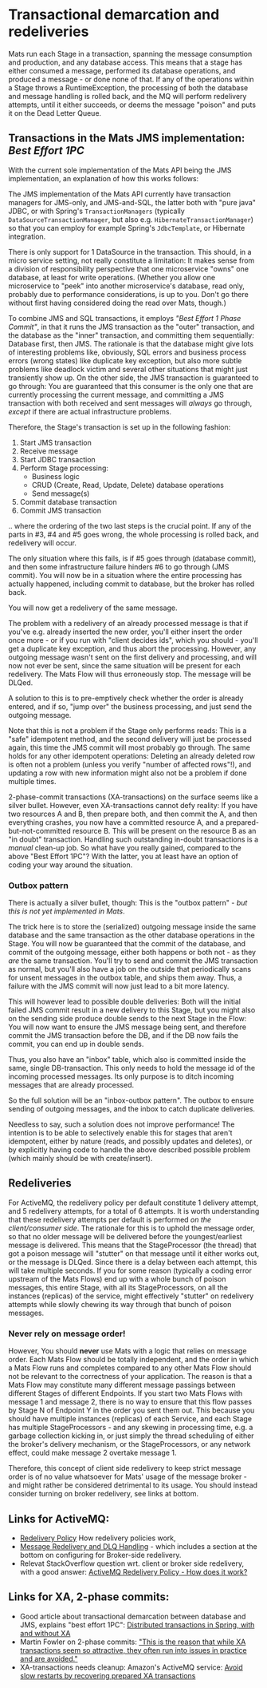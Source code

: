 # Transactional demarcation and redeliveries

Mats run each Stage in a transaction, spanning the message consumption and production, and any database access. This
means that a stage has either consumed a message, performed its database operations, and produced a message - or done
none of that. If any of the operations within a Stage throws a RuntimeException, the processing of both the database and
message handling is rolled back, and the MQ will perform redelivery attempts, until it either succeeds, or deems the
message "poison" and puts it on the Dead Letter Queue.

## Transactions in the Mats JMS implementation: _Best Effort 1PC_

With the current sole implementation of the Mats API being the JMS implementation, an explanation of how this works
follows:

The JMS implementation of the Mats API currently have transaction managers for JMS-only, and JMS-and-SQL, the latter
both with "pure java" JDBC, or with Spring's `TransactionManagers` (typically `DataSourceTransactionManager`, but also
e.g. `HibernateTransactionManager`) so that you can employ for example Spring's `JdbcTemplate`, or Hibernate
integration.

There is only support for 1 DataSource in the transaction. This should, in a micro service setting, not really
constitute a limitation: It makes sense from a division of responsibility perspective that one microservice "owns" one
database, at least for write operations. (Whether you allow one microservice to "peek" into another microservice's
database, read only, probably due to performance considerations, is up to you. Don't go there without first having
considered doing the read over Mats, though.)

To combine JMS and SQL transactions, it employs _"Best Effort 1 Phase Commit"_, in that it runs the JMS transaction as
the "outer" transaction, and the database as the "inner" transaction, and committing them sequentially: Database first,
then JMS. The rationale is that the database might give lots of interesting problems like, obviously, SQL errors and
business process errors (wrong states) like duplicate key exception, but also more subtle problems like deadlock victim
and several other situations that might just transiently show up. On the other side, the JMS transaction is guaranteed
to go through: You are guaranteed that this consumer is the only one that are currently processing the current message,
and committing a JMS transaction with both received and sent messages will _always_ go through, _except_ if there are
actual infrastructure problems.

Therefore, the Stage's transaction is set up in the following fashion:

1. Start JMS transaction
2. Receive message
3. Start JDBC transaction
4. Perform Stage processing:
    * Business logic
    * CRUD (Create, Read, Update, Delete) database operations
    * Send message(s)
5. Commit database transaction
6. Commit JMS transaction

.. where the ordering of the two last steps is the crucial point. If any of the parts in #3, #4 and #5 goes wrong, the
whole processing is rolled back, and redelivery will occur.

The only situation where this fails, is if #5 goes through (database commit), and then some infrastructure failure
hinders #6 to go through (JMS commit). You will now be in a situation where the entire processing has actually happened,
including commit to database, but the broker has rolled back.

You will now get a redelivery of the same message.

The problem with a redelivery of an already processed message is that if you've e.g. already inserted the new order,
you'll either insert the order once more - or if you run with "client decides ids", which you should - you'll get a
duplicate key exception, and thus abort the processing. However, any outgoing message wasn't sent on the first delivery
and processing, and will now not ever be sent, since the same situation will be present for each redelivery. The Mats
Flow will thus erroneously stop. The message will be DLQed.

A solution to this is to pre-emptively check whether the order is already entered, and if so, "jump over" the business
processing, and just send the outgoing message.

Note that this is not a problem if the Stage only performs reads: This is a "safe" idempotent method, and the second
delivery will just be processed again, this time the JMS commit will most probably go through. The same holds for any
other idempotent operations: Deleting an already deleted row is often not a problem (unless you verify "number of
affected rows"!), and updating a row with new information might also not be a problem if done multiple times.

2-phase-commit transactions (XA-transactions) on the surface seems like a silver bullet. However, even XA-transactions
cannot defy reality: If you have two resources A and B, then prepare both, and then commit the A, and then everything
crashes, you now have a committed resource A, and a prepared-but-not-committed resource B. This will be present on the
resource B as an "in doubt" transaction. Handling such outstanding in-doubt transactions is a _manual_ clean-up job. So
what have you really gained, compared to the above "Best Effort 1PC"? With the latter, you at least have an option of
coding your way around the situation.

### Outbox pattern

There is actually a silver bullet, though: This is the "outbox pattern" - _but this is not yet implemented in Mats_.

The trick here is to store the (serialized) outgoing message inside the same database and the same transaction as the
other database operations in the Stage. You will now be guaranteed that the commit of the database, and commit of the
outgoing message, either both happens or both not - as they _are_ the same transaction. You'll try to send and commit
the JMS transaction as normal, but you'll also have a job on the outside that periodically scans for unsent messages in
the outbox table, and ships them away. Thus, a failure with the JMS commit will now just lead to a bit more latency.

This will however lead to possible double deliveries: Both will the initial failed JMS commit result in a new delivery
to this Stage, but you might also on the sending side produce double sends to the next Stage in the Flow: You will now
want to ensure the JMS message being sent, and therefore commit the JMS transaction before the DB, and if the DB now
fails the commit, you can end up in double sends.

Thus, you also have an "inbox" table, which also is committed inside the same, single DB-transaction. This only needs to
hold the message id of the incoming processed messages. Its only purpose is to ditch incoming messages that are already
processed.

So the full solution will be an "inbox-outbox pattern". The outbox to ensure sending of outgoing messages, and the inbox
to catch duplicate deliveries.

Needless to say, such a solution does not improve performance! The intention is to be able to selectively enable this
for stages that aren't idempotent, either by nature (reads, and possibly updates and deletes), or by explicitly having
code to handle the above described possible problem (which mainly should be with create/insert).

## Redeliveries

For ActiveMQ, the redelivery policy per default constitute 1 delivery attempt, and 5 redelivery attempts, for a total of
6 attempts. It is worth understanding that these redelivery attempts per default is performed _on the client/consumer
side_. The rationale for this is to uphold the message order, so that no older message will be delivered before the
youngest/earliest message is delivered. This means that the StageProcessor (the thread) that got a poison message will
"stutter" on that message until it either works out, or the message is DLQed. Since there is a delay between each
attempt, this will take multiple seconds. If you for some reason (typically a coding error upstream of the Mats Flows)
end up with a whole bunch of poison messages, this entire Stage, with all its StageProcessors, on all the instances
(replicas) of the service, might effectively "stutter" on redelivery attempts while slowly chewing its way through that
bunch of poison messages.

### Never rely on message order!

However, You should **never** use Mats with a logic that relies on message order. Each Mats Flow should be totally
independent, and the order in which a Mats Flow runs and completes compared to any other Mats Flow should not be
relevant to the correctness of your application. The reason is that a Mats Flow may constitute many different message
passings between different Stages of different Endpoints. If you start two Mats Flows with message 1 and message 2,
there is no way to ensure that this flow passes by Stage N of Endpoint Y in the order you sent them out. This because
you should have multiple instances (replicas) of each Service, and each Stage has multiple StageProcessors - and any
skewing in processing time, e.g. a garbage collection kicking in, or just simply the thread scheduling of either the
broker's delivery mechanism, or the StageProcessors, or any network effect, could make message 2 overtake message 1.

Therefore, this concept of client side redelivery to keep strict message order is of no value whatsoever for Mats' usage
of the message broker - and might rather be considered detrimental to its usage. You should instead consider turning on
broker redelivery, see links at bottom.

## Links for ActiveMQ:

* [Redelivery Policy](https://activemq.apache.org/redelivery-policy) How redelivery policies work,
* [Message Redelivery and DLQ Handling](https://activemq.apache.org/message-redelivery-and-dlq-handling) - which
  includes a section at the bottom on configuring for Broker-side redelivery.
* Relevat StackOverflow question wrt. client or broker side redelivery, with a good
  answer: [ActiveMQ Redelivery Policy - How does it work?](https://stackoverflow.com/q/29689587/39334)

## Links for XA, 2-phase commits:

* Good article about transactional demarcation between database and JMS, explains "best effort
  1PC": [Distributed transactions in Spring, with and without XA](https://www.infoworld.com/article/2077963/distributed-transactions-in-spring--with-and-without-xa.html)
* Martin Fowler on 2-phase
  commits: ["This is the reason that while XA transactions seem so attractive, they often run into issues in practice and are avoided."](https://martinfowler.com/articles/patterns-of-distributed-systems/two-phase-commit.html#FailureHandling)
* XA-transactions needs cleanup: Amazon's ActiveMQ
  service: [Avoid slow restarts by recovering prepared XA transactions](https://docs.aws.amazon.com/amazon-mq/latest/developer-guide/recover-xa-transactions.html)